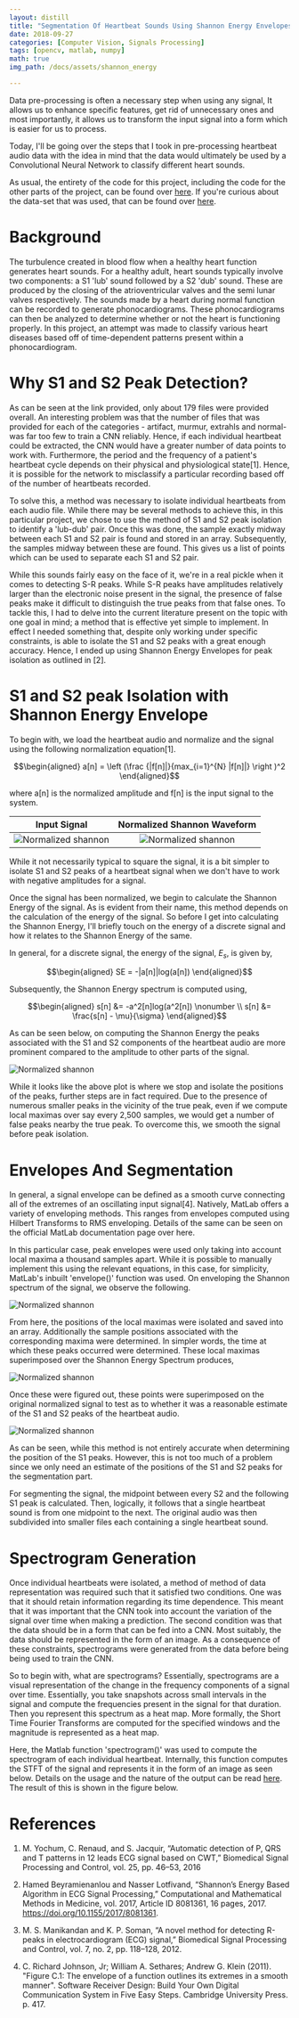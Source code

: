 ```yaml
---
layout: distill
title: "Segmentation Of Heartbeat Sounds Using Shannon Energy Envelopes"
date: 2018-09-27
categories: [Computer Vision, Signals Processing]
tags: [opencv, matlab, numpy]
math: true
img_path: /docs/assets/shannon_energy

---
```

Data pre-processing is often a necessary step when using any signal, It allows us to enhance specific features, get rid of unnecessary ones and most importantly, it allows us to transform the input signal into a form which is easier for us to process.

Today, I'll be going over the steps that I took in pre-processing heartbeat audio data with the idea in mind that the data would ultimately be used by a Convolutional Neural Network to classify different heart sounds.

As usual, the entirety of the code for this project, including the code for the other parts of the project, can be found over [here](https://github.com/pavan-kalyan/heartbeat-audio-CNN). If you're curious about the data-set that was used, that can be found over [here](http://www.peterjbentley.com/heartchallenge/).

# Background
The turbulence created in blood flow when a healthy heart function generates heart sounds. For a healthy adult, heart sounds typically involve two components: a S1 'lub' sound followed by a S2 'dub' sound. These are produced by the closing of the atrioventricular valves and the semi lunar valves respectively. The sounds made by a heart during normal function can be recorded to generate phonocardiograms. These phonocardiograms can then be analyzed to determine whether or not the heart is functioning properly. In this project, an attempt was made to classify various heart diseases based off of time-dependent patterns present within a phonocardiogram.

# Why S1 and S2 Peak Detection?

As can be seen at the link provided, only about 179 files were provided overall. An interesting problem was that the number of files that was provided for each of the categories - artifact, murmur, extrahls and normal- was far too few to train a CNN reliably. Hence, if each individual heartbeat could be extracted, the CNN would have a greater number of data points to work with. Furthermore, the period and the frequency of a patient's heartbeat cycle depends on their physical and physiological state[1]. Hence, it is possible for the network to misclassify a particular recording based off of the number of heartbeats recorded. 

To solve this, a method was necessary to isolate individual heartbeats from each audio file. While there may be several methods to achieve this, in this particular project, we chose to use the method of S1 and S2 peak isolation to identify a 'lub-dub' pair. Once this was done, the sample exactly midway between each S1 and S2 pair is found and stored in an array. Subsequently, the samples midway between these are found. This gives us a list of points which can be used to separate each S1 and S2 pair.  

While this sounds fairly easy on the face of it, we're in a real pickle when it comes to detecting S-R peaks. While S-R peaks have amplitudes relatively larger than the electronic noise present in the signal, the presence of false peaks make it difficult to distinguish the true peaks from that false ones. To tackle this, I had to delve into the current literature present on the topic with one goal in mind; a method that is effective yet simple to implement. In effect I needed something that, despite only working under specific constraints, is able to isolate the S1 and S2 peaks with a great enough accuracy. Hence, I ended up using Shannon Energy Envelopes for peak isolation as outlined in [2].

# S1 and S2 peak Isolation with Shannon Energy Envelope

To begin with, we load the heartbeat audio and normalize and the signal using the following normalization equation[1].

$$\begin{aligned}
a[n] = \left (\frac {|f[n]|}{max_{i=1}^{N} |f[n]|} \right )^2
\end{aligned}$$

where a[n] is the normalized amplitude and f[n] is the input signal to the system.

|Input Signal          |  Normalized Shannon Waveform |
:-------------------------:|:-------------------------:
![Normalized shannon](normalized_signal.webp)  |  ![Normalized shannon](normalized_signal.webp)


While it not necessarily typical to square the signal, it is a bit simpler to isolate S1 and S2 peaks of a heartbeat signal when we don't have to work with negative amplitudes for a signal. 

Once the signal has been normalized, we begin to calculate the Shannon Energy of the signal. As is evident from their name, this method depends on the calculation of the energy of the signal. So before I get into calculating the Shannon Energy, I'll briefly touch on the energy of a discrete signal and how it relates to the Shannon Energy of the same.

In general, for a discrete signal, the energy of the signal, $E_s$, is given by,

$$\begin{aligned}
SE = -|a[n]|log(a[n])
\end{aligned}$$

Subsequently, the Shannon Energy spectrum is computed using,

$$\begin{aligned}
s[n] &= -a^2[n]log(a^2[n]) \nonumber \\
s[n] &= \frac{s[n] - \mu}{\sigma}
\end{aligned}$$

As can be seen below, on computing the Shannon Energy the peaks associated with the S1 and S2 components of the heartbeat audio are more prominent compared to the amplitude to other parts of the signal.

![Normalized shannon](shannon_energy.png)

While it looks like the above plot is where we stop and isolate the positions of the peaks, further steps are in fact required. Due to the presence of numerous smaller peaks in the vicinity of the true peak, even if we compute local maximas over say every 2,500 samples, we would get a number of false peaks nearby the true peak. To overcome this, we smooth the signal before peak isolation.  

# Envelopes And Segmentation

In general, a signal envelope can be defined as a smooth curve connecting all of the extremes of an oscillating input signal[4]. Natively, MatLab offers a variety of enveloping methods. This ranges from envelopes computed using Hilbert Transforms to RMS enveloping. Details of the same can be seen on the official MatLab documentation page over here.

In this particular case, peak envelopes were used only taking into account local maxima a thousand samples apart. While it is possible to manually implement this using the relevant equations, in this case, for simplicity, MatLab's inbuilt 'envelope()' function was used. On enveloping the Shannon spectrum of the signal, we observe the following.

![Normalized shannon](peak_envelopes.png)

From here, the positions of the local maximas were isolated and saved into an array. Additionally the sample positions associated with the corresponding maxima were determined. In simpler words, the time at which these peaks occurred were determined. These local maximas superimposed over the Shannon Energy Spectrum produces,

![Normalized shannon](marked_peaks.png)

Once these were figured out, these points were superimposed on the original normalized signal to test as to whether it was a reasonable estimate of the S1 and S2 peaks of the heartbeat audio.

![Normalized shannon](marked_peaks_normalized.png)

As can be seen, while this method is not entirely accurate when determining the position of the S1 peaks. However, this is not too much of a problem since we only need an estimate of the positions of the S1 and S2 peaks for the segmentation part.

For segmenting the signal, the midpoint between every S2 and the following S1 peak is calculated. Then, logically, it follows that a single heartbeat sound is from one midpoint to the next. The original audio was then subdivided into smaller files each containing a single heartbeat sound.

# Spectrogram Generation

Once individual heartbeats were isolated, a method of method of data representation was required such that it satisfied two conditions. One was that it should retain information regarding its time dependence. This meant that it was important that the CNN took into account the variation of the signal over time when making a prediction. The second condition was that the data should be in a form that can be fed into a CNN. Most suitably, the data should be represented in the form of an image. As a consequence of these constraints, spectrograms were generated from the data before being being used to train the CNN.

So to begin with, what are spectrograms? Essentially, spectrograms are a visual representation of the change in the frequency components of a signal over time. Essentially, you take snapshots across small intervals in the signal and compute the frequencies present in the signal for that duration. Then you represent this spectrum as a heat map. More formally, the Short Time Fourier Transforms are computed for the specified windows and the magnitude is represented as a heat map.

Here, the Matlab function 'spectrogram()' was used to compute the spectrogram of each individual heartbeat. Internally, this function computes the STFT of the signal and represents it in the form of an image as seen below. Details on the usage and the nature of the output can be read [here](https://in.mathworks.com/help/signal/ref/spectrogram.html). The result of this is shown in the figure below.

# References

1. M. Yochum, C. Renaud, and S. Jacquir, “Automatic detection of P, QRS and T patterns in 12 leads ECG signal based on CWT,” Biomedical Signal Processing and Control, vol. 25, pp. 46–53, 2016

2. Hamed Beyramienanlou and Nasser Lotfivand, “Shannon’s Energy Based Algorithm in ECG Signal Processing,” Computational and Mathematical Methods in Medicine, vol. 2017, Article ID 8081361, 16 pages, 2017. https://doi.org/10.1155/2017/8081361.

3. M. S. Manikandan and K. P. Soman, “A novel method for detecting R-peaks in electrocardiogram (ECG) signal,” Biomedical Signal Processing and Control, vol. 7, no. 2, pp. 118–128, 2012.

4. C. Richard  Johnson, Jr; William A. Sethares; Andrew G. Klein (2011). "Figure C.1:  The envelope of a function outlines its extremes in a smooth manner". Software Receiver Design: Build Your Own Digital Communication System in Five Easy Steps. Cambridge University Press. p. 417.